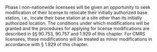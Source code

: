 Phase I non-nationwide licensees will be given an opportunity to seek modification of their license to relocate their initially authorized base station, i.e., locate their base station at a site other than its initially authorized location. The conditions under which modifications will be granted and the procedures for applying for license modifications are described in §§ 90.753, 90.757 and 1.929 of this chapter. For CMRS licensees, these modifications will be treated as minor modifications in accordance with § 1.929 of this chapter.

